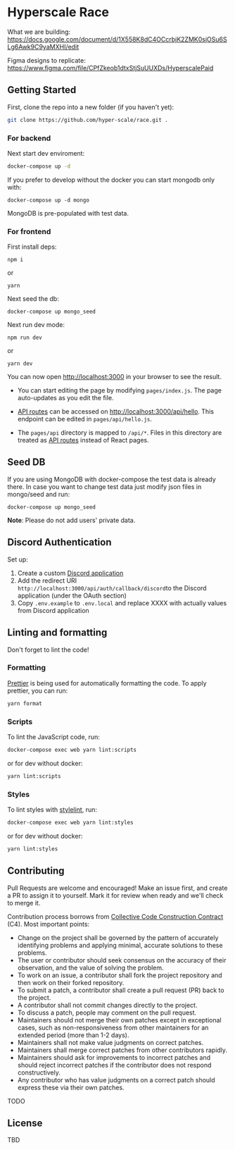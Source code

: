 # Hyperscale Race

What we are building: https://docs.google.com/document/d/1X558K8dC4OCcrbjK2ZMK0sjOSu6SLg6Awk9C9yaMXHI/edit

Figma designs to replicate: https://www.figma.com/file/CPfZkeob1dtxStjSuUUXDs/HyperscalePaid

## Getting Started

First, clone the repo into a new folder (if you haven't yet):

```sh
git clone https://github.com/hyper-scale/race.git .
```

### For backend
Next start dev enviroment:

```sh
docker-compose up -d
```

If you prefer to develop without the docker you can start mongodb only with:

```
docker-compose up -d mongo
```

MongoDB is pre-populated with test data.

### For frontend
First install deps:
```
npm i
```
or
```
yarn
```

Next seed the db:
```
docker-compose up mongo_seed
```

Next run dev mode:
```
npm run dev
```
or
```
yarn dev
```

You can now open [http://localhost:3000](http://localhost:3000) in your browser to see the result.

- You can start editing the page by modifying `pages/index.js`. The page auto-updates as you edit the file.

- [API routes](https://nextjs.org/docs/api-routes/introduction) can be accessed on [http://localhost:3000/api/hello](http://localhost:3000/api/hello). This endpoint can be edited in `pages/api/hello.js`.

- The `pages/api` directory is mapped to `/api/*`. Files in this directory are treated as [API routes](https://nextjs.org/docs/api-routes/introduction) instead of React pages.

## Seed DB

If you are using MongoDB with docker-compose the test data is already there.
In case you want to change test data just modify json files in mongo/seed and run:

```
docker-compose up mongo_seed
```

**Note**: Please do not add users' private data.

## Discord Authentication
Set up:
1. Create a custom [Discord application](https://discord.com/developers/applications)
2. Add the redirect URI `http://localhost:3000/api/auth/callback/discord`to the Discord application (under the OAuth section)
3. Copy `.env.example` to `.env.local` and replace XXXX with actually values from Discord application

## Linting and formatting

Don't forget to lint the code!

### Formatting

[Prettier](https://prettier.io) is being used for automatically formatting the code.
To apply prettier, you can run:
```sh
yarn format
```

### Scripts

To lint the JavaScript code, run:

```sh
docker-compose exec web yarn lint:scripts
```
or for dev without docker:
```sh
yarn lint:scripts
```

### Styles

To lint styles with [stylelint](https://stylelint.io), run:

```sh
docker-compose exec web yarn lint:styles
```
or for dev without docker:
```sh
yarn lint:styles
```

## Contributing

Pull Requests are welcome and encouraged! Make an issue first, and create a PR to assign it to yourself. Mark it for review when ready and we'll check to merge it.

Contribution process borrows from [Collective Code Construction Contract](https://rfc.zeromq.org/spec/44/) (C4). Most important points:

* Change on the project shall be governed by the pattern of accurately identifying problems and applying minimal, accurate solutions to these problems.
* The user or contributor should seek consensus on the accuracy of their observation, and the value of solving the problem.
* To work on an issue, a contributor shall fork the project repository and then work on their forked repository.
* To submit a patch, a contributor shall create a pull request (PR) back to the project.
* A contributor shall not commit changes directly to the project.
* To discuss a patch, people may comment on the pull request.
* Maintainers should not merge their own patches except in exceptional cases, such as non-responsiveness from other maintainers for an extended period (more than 1-2 days).
* Maintainers shall not make value judgments on correct patches.
* Maintainers shall merge correct patches from other contributors rapidly.
* Maintainers should ask for improvements to incorrect patches and should reject incorrect patches if the contributor does not respond constructively.
* Any contributor who has value judgments on a correct patch should express these via their own patches.

TODO

## License

TBD
